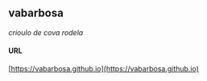 ## vabarbosa

_crioulo de cova rodela_


#### URL

[https://vabarbosa.github.io](https://vabarbosa.github.io)
